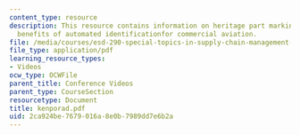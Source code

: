 ```yaml
---
content_type: resource
description: This resource contains information on heritage part marking requirements,
  benefits of automated identificationfor commercial aviation.
file: /media/courses/esd-290-special-topics-in-supply-chain-management-spring-2005/2ca924be7679016a8e0b7989dd7e6b2a_kenporad.pdf
file_type: application/pdf
learning_resource_types:
- Videos
ocw_type: OCWFile
parent_title: Conference Videos
parent_type: CourseSection
resourcetype: Document
title: kenporad.pdf
uid: 2ca924be-7679-016a-8e0b-7989dd7e6b2a
---
```

